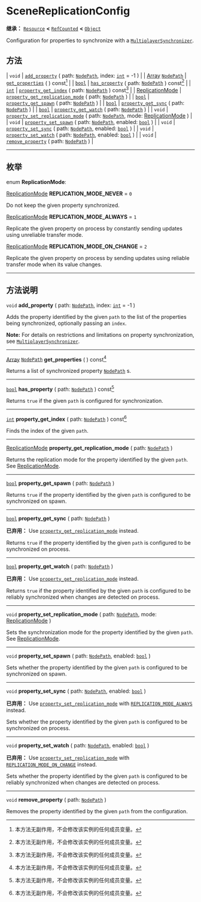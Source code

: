 <!-- ⚠ 请勿编辑本文件 ⚠ -->
<!-- 本文档使用脚本从 WeDot 引擎源码仓库生成。 -->
<!-- 生成脚本：https://github.com/WeDot-Engine/WeDot/tree/4.3/doc/tools/make_md.py； -->
<!-- 原文件：https://github.com/WeDot-Engine/WeDot/tree/4.3/modules/multiplayer/doc_classes/SceneReplicationConfig.xml。 -->

<div id="_class_scenereplicationconfig"></div>

# SceneReplicationConfig

**继承：** [`Resource`](class_resource.md) **<** [`RefCounted`](class_refcounted.md) **<** [`Object`](class_object.md)

Configuration for properties to synchronize with a [`MultiplayerSynchronizer`](class_multiplayersynchronizer.md).

## 方法

| `void`                                                          | [`add_property`](#class_scenereplicationconfig_method_add_property) ( path: [`NodePath`](class_nodepath.md), index: [`int`](class_int.md) = -1 )                                                                       |
| [Array](class_array.md) [`NodePath`](class_nodepath.md)         | [`get_properties`](#class_scenereplicationconfig_method_get_properties) ( ) const[^const]                                                                                                                              |
| [`bool`](class_bool.md)                                         | [`has_property`](#class_scenereplicationconfig_method_has_property) ( path: [`NodePath`](class_nodepath.md) ) const[^const]                                                                                            |
| [`int`](class_int.md)                                           | [`property_get_index`](#class_scenereplicationconfig_method_property_get_index) ( path: [`NodePath`](class_nodepath.md) ) const[^const]                                                                                |
| [ReplicationMode](#enum_scenereplicationconfig_replicationmode) | [`property_get_replication_mode`](#class_scenereplicationconfig_method_property_get_replication_mode) ( path: [`NodePath`](class_nodepath.md) )                                                                        |
| [`bool`](class_bool.md)                                         | [`property_get_spawn`](#class_scenereplicationconfig_method_property_get_spawn) ( path: [`NodePath`](class_nodepath.md) )                                                                                              |
| [`bool`](class_bool.md)                                         | [`property_get_sync`](#class_scenereplicationconfig_method_property_get_sync) ( path: [`NodePath`](class_nodepath.md) )                                                                                                |
| [`bool`](class_bool.md)                                         | [`property_get_watch`](#class_scenereplicationconfig_method_property_get_watch) ( path: [`NodePath`](class_nodepath.md) )                                                                                              |
| `void`                                                          | [`property_set_replication_mode`](#class_scenereplicationconfig_method_property_set_replication_mode) ( path: [`NodePath`](class_nodepath.md), mode: [ReplicationMode](#enum_scenereplicationconfig_replicationmode) ) |
| `void`                                                          | [`property_set_spawn`](#class_scenereplicationconfig_method_property_set_spawn) ( path: [`NodePath`](class_nodepath.md), enabled: [`bool`](class_bool.md) )                                                            |
| `void`                                                          | [`property_set_sync`](#class_scenereplicationconfig_method_property_set_sync) ( path: [`NodePath`](class_nodepath.md), enabled: [`bool`](class_bool.md) )                                                              |
| `void`                                                          | [`property_set_watch`](#class_scenereplicationconfig_method_property_set_watch) ( path: [`NodePath`](class_nodepath.md), enabled: [`bool`](class_bool.md) )                                                            |
| `void`                                                          | [`remove_property`](#class_scenereplicationconfig_method_remove_property) ( path: [`NodePath`](class_nodepath.md) )                                                                                                    |

<!-- rst-class:: classref-section-separator -->

---

## 枚举

<div id="_class_enum_scenereplicationconfig_replicationmode"></div>

enum **ReplicationMode**: <div id="enum_scenereplicationconfig_replicationmode"></div>

<div id="_class_scenereplicationconfig_constant_replication_mode_never"></div>

[ReplicationMode](#enum_scenereplicationconfig_replicationmode) **REPLICATION_MODE_NEVER** = ``0``

Do not keep the given property synchronized.

<div id="_class_scenereplicationconfig_constant_replication_mode_always"></div>

[ReplicationMode](#enum_scenereplicationconfig_replicationmode) **REPLICATION_MODE_ALWAYS** = ``1``

Replicate the given property on process by constantly sending updates using unreliable transfer mode.

<div id="_class_scenereplicationconfig_constant_replication_mode_on_change"></div>

[ReplicationMode](#enum_scenereplicationconfig_replicationmode) **REPLICATION_MODE_ON_CHANGE** = ``2``

Replicate the given property on process by sending updates using reliable transfer mode when its value changes.

<!-- rst-class:: classref-section-separator -->

---

## 方法说明

<div id="_class_scenereplicationconfig_method_add_property"></div>

`void` **add_property** ( path: [`NodePath`](class_nodepath.md), index: [`int`](class_int.md) = -1 )<div id="class_scenereplicationconfig_method_add_property"></div>

Adds the property identified by the given `path` to the list of the properties being synchronized, optionally passing an `index`.

 **Note:** For details on restrictions and limitations on property synchronization, see [`MultiplayerSynchronizer`](class_multiplayersynchronizer.md).

<!-- rst-class:: classref-item-separator -->

---

<div id="_class_scenereplicationconfig_method_get_properties"></div>

[Array](class_array.md) [`NodePath`](class_nodepath.md) **get_properties** ( ) const[^const]<div id="class_scenereplicationconfig_method_get_properties"></div>

Returns a list of synchronized property [`NodePath`](class_nodepath.md) s.

<!-- rst-class:: classref-item-separator -->

---

<div id="_class_scenereplicationconfig_method_has_property"></div>

[`bool`](class_bool.md) **has_property** ( path: [`NodePath`](class_nodepath.md) ) const[^const]<div id="class_scenereplicationconfig_method_has_property"></div>

Returns `true` if the given `path` is configured for synchronization.

<!-- rst-class:: classref-item-separator -->

---

<div id="_class_scenereplicationconfig_method_property_get_index"></div>

[`int`](class_int.md) **property_get_index** ( path: [`NodePath`](class_nodepath.md) ) const[^const]<div id="class_scenereplicationconfig_method_property_get_index"></div>

Finds the index of the given `path`.

<!-- rst-class:: classref-item-separator -->

---

<div id="_class_scenereplicationconfig_method_property_get_replication_mode"></div>

[ReplicationMode](#enum_scenereplicationconfig_replicationmode) **property_get_replication_mode** ( path: [`NodePath`](class_nodepath.md) )<div id="class_scenereplicationconfig_method_property_get_replication_mode"></div>

Returns the replication mode for the property identified by the given `path`. See [ReplicationMode](#enum_scenereplicationconfig_replicationmode).

<!-- rst-class:: classref-item-separator -->

---

<div id="_class_scenereplicationconfig_method_property_get_spawn"></div>

[`bool`](class_bool.md) **property_get_spawn** ( path: [`NodePath`](class_nodepath.md) )<div id="class_scenereplicationconfig_method_property_get_spawn"></div>

Returns `true` if the property identified by the given `path` is configured to be synchronized on spawn.

<!-- rst-class:: classref-item-separator -->

---

<div id="_class_scenereplicationconfig_method_property_get_sync"></div>

[`bool`](class_bool.md) **property_get_sync** ( path: [`NodePath`](class_nodepath.md) )<div id="class_scenereplicationconfig_method_property_get_sync"></div>

**已弃用：** Use [`property_get_replication_mode`](#class_scenereplicationconfig_method_property_get_replication_mode) instead.

Returns `true` if the property identified by the given `path` is configured to be synchronized on process.

<!-- rst-class:: classref-item-separator -->

---

<div id="_class_scenereplicationconfig_method_property_get_watch"></div>

[`bool`](class_bool.md) **property_get_watch** ( path: [`NodePath`](class_nodepath.md) )<div id="class_scenereplicationconfig_method_property_get_watch"></div>

**已弃用：** Use [`property_get_replication_mode`](#class_scenereplicationconfig_method_property_get_replication_mode) instead.

Returns `true` if the property identified by the given `path` is configured to be reliably synchronized when changes are detected on process.

<!-- rst-class:: classref-item-separator -->

---

<div id="_class_scenereplicationconfig_method_property_set_replication_mode"></div>

`void` **property_set_replication_mode** ( path: [`NodePath`](class_nodepath.md), mode: [ReplicationMode](#enum_scenereplicationconfig_replicationmode) )<div id="class_scenereplicationconfig_method_property_set_replication_mode"></div>

Sets the synchronization mode for the property identified by the given `path`. See [ReplicationMode](#enum_scenereplicationconfig_replicationmode).

<!-- rst-class:: classref-item-separator -->

---

<div id="_class_scenereplicationconfig_method_property_set_spawn"></div>

`void` **property_set_spawn** ( path: [`NodePath`](class_nodepath.md), enabled: [`bool`](class_bool.md) )<div id="class_scenereplicationconfig_method_property_set_spawn"></div>

Sets whether the property identified by the given `path` is configured to be synchronized on spawn.

<!-- rst-class:: classref-item-separator -->

---

<div id="_class_scenereplicationconfig_method_property_set_sync"></div>

`void` **property_set_sync** ( path: [`NodePath`](class_nodepath.md), enabled: [`bool`](class_bool.md) )<div id="class_scenereplicationconfig_method_property_set_sync"></div>

**已弃用：** Use [`property_set_replication_mode`](#class_scenereplicationconfig_method_property_set_replication_mode) with [`REPLICATION_MODE_ALWAYS`](#class_scenereplicationconfig_constant_replication_mode_always) instead.

Sets whether the property identified by the given `path` is configured to be synchronized on process.

<!-- rst-class:: classref-item-separator -->

---

<div id="_class_scenereplicationconfig_method_property_set_watch"></div>

`void` **property_set_watch** ( path: [`NodePath`](class_nodepath.md), enabled: [`bool`](class_bool.md) )<div id="class_scenereplicationconfig_method_property_set_watch"></div>

**已弃用：** Use [`property_set_replication_mode`](#class_scenereplicationconfig_method_property_set_replication_mode) with [`REPLICATION_MODE_ON_CHANGE`](#class_scenereplicationconfig_constant_replication_mode_on_change) instead.

Sets whether the property identified by the given `path` is configured to be reliably synchronized when changes are detected on process.

<!-- rst-class:: classref-item-separator -->

---

<div id="_class_scenereplicationconfig_method_remove_property"></div>

`void` **remove_property** ( path: [`NodePath`](class_nodepath.md) )<div id="class_scenereplicationconfig_method_remove_property"></div>

Removes the property identified by the given `path` from the configuration.

[^virtual]: 本方法通常需要用户覆盖才能生效。
[^const]: 本方法无副作用，不会修改该实例的任何成员变量。
[^vararg]: 本方法除了能接受在此处描述的参数外，还能够继续接受任意数量的参数。
[^constructor]: 本方法用于构造某个类型。
[^static]: 调用本方法无需实例，可直接使用类名进行调用。
[^operator]: 本方法描述的是使用本类型作为左操作数的有效运算符。
[^bitfield]: 这个值是由下列位标志构成位掩码的整数。
[^void]: 无返回值。
